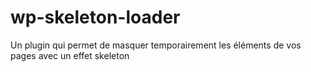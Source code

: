 # wp-skeleton-loader
Un plugin qui permet de masquer temporairement les éléments de vos pages avec un effet skeleton
